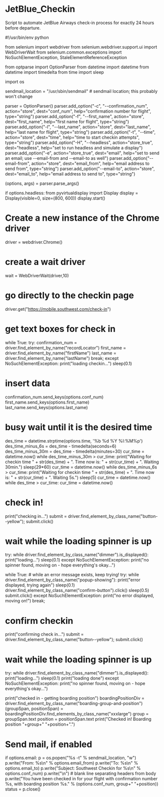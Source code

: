 # JetBlue_Checkin
Script to automate JetBlue Airways check-in process for exactly 24 hours before departure. 

#!/usr/bin/env python

from selenium import webdriver
from selenium.webdriver.support.ui import WebDriverWait
from selenium.common.exceptions import NoSuchElementException, StaleElementReferenceException

from optparse import OptionParser
from datetime import datetime
from datetime import timedelta
from time import sleep

import os

sendmail_location = "/usr/sbin/sendmail" # sendmail location; this probably won't change

parser = OptionParser()
parser.add_option("-c", "--confirmation_num", action="store", dest="conf_num",
                  help="confirmation number for flight", type="string")
parser.add_option("-f", "--first_name", action="store", dest="first_name",
                  help="first name for flight", type="string")
parser.add_option("-l", "--last_name", action="store", dest="last_name",
                  help="last name for flight", type="string")
parser.add_option("-t", "--time", action="store", dest="time",
                  help="time to start checkin attempts", type="string")
parser.add_option("-H", "--headless", action="store_true", dest="headless",
                  help="set to run headless and simulate a display")
parser.add_option("-e", action="store_true", dest="email",
                  help="set to send an email; use --email-from and --email-to as well")
parser.add_option("--email-from", action="store", dest="email_from",
                  help="email address to send from", type="string")
parser.add_option("--email-to", action="store", dest="email_to",
                  help="email address to send to", type="string")

(options, args) = parser.parse_args()

if options.headless:
	from pyvirtualdisplay import Display
	display = Display(visible=0, size=(800, 600))
	display.start()

# Create a new instance of the Chrome driver
driver = webdriver.Chrome()

# create a wait driver
wait = WebDriverWait(driver,10)

# go directly to the checkin page
driver.get("https://mobile.southwest.com/check-in")

# get text boxes for check in
while True:
	try:
		confirmation_num = driver.find_element_by_name("recordLocator")
		first_name = driver.find_element_by_name("firstName")
		last_name = driver.find_element_by_name("lastName")
		break;
	except NoSuchElementException:
		print("loading checkin...")
		sleep(0.1)

# insert data
confirmation_num.send_keys(options.conf_num)
first_name.send_keys(options.first_name)
last_name.send_keys(options.last_name)

# busy wait until it is the desired time
des_time = datetime.strptime(options.time, '%b %d %Y %I:%M%p')
des_time_minus_6s = des_time - timedelta(seconds=6)
des_time_minus_30m = des_time - timedelta(minutes=30)
cur_time = datetime.now()
while des_time_minus_30m > cur_time:
	print("Waiting for checkin time " + str(des_time) + ". Time now is: " + str(cur_time) + ". Waiting 30min.")
	sleep(29*60)
	cur_time = datetime.now()
while des_time_minus_6s > cur_time:
	print("Waiting for checkin time " + str(des_time) + ". Time now is: " + str(cur_time) + ". Waiting 5s.")
	sleep(5)
	cur_time = datetime.now()
while des_time > cur_time:
	cur_time = datetime.now()

# check in!
print("checking in...")
submit = driver.find_element_by_class_name("button--yellow");
submit.click()

# wait while the loading spinner is up
try:
	while driver.find_element_by_class_name("dimmer").is_displayed():
		print("loading...")
		sleep(0.1)
except NoSuchElementException:
        print("no spinner found, moving on - hope everything's okay...")

while True:
	# while an error message exists, keep trying!
	try:
		while driver.find_element_by_class_name("popup-showing"):
			print("error displayed, trying again")
			sleep(0.1)
			driver.find_element_by_class_name("confirm-button").click()
			sleep(0.5)
			submit.click()
	except NoSuchElementException:
	        print("no error displayed, moving on!")
		break;

# confirm checkin
print("confirming check in...")
submit = driver.find_element_by_class_name("button--yellow");
submit.click()

# wait while the loading spinner is up
try:
	while driver.find_element_by_class_name("dimmer").is_displayed():
		print("loading...")
		sleep(0.1)
	print("loading done")
except NoSuchElementException:
        print("no spinner found, moving on - hope everything's okay...")

print("checked in - getting boarding position")
boardingPositionDiv = driver.find_element_by_class_name("boarding-group-and-position")
(groupSpan, positionSpan) = boardingPositionDiv.find_elements_by_class_name("xxxlarge")
group = groupSpan.text
position = positionSpan.text
print("Checked in! Boarding position "+group+" "+position+".")

# Send mail, if enabled
if options.email:
	p = os.popen("%s -t" % sendmail_location, "w")
	p.write("From: %s\n" % options.email_from)
	p.write("To: %s\n" % options.email_to)
	p.write("Subject: Southwest Checkin for %s\n" % options.conf_num)
	p.write("\n") # blank line separating headers from body
	p.write("You have been checked in for your flight with confirmation number %s, with boarding position %s." % (options.conf_num, group+" "+position))
	status = p.close()
